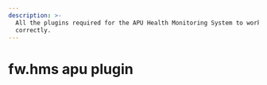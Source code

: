 ```yaml
---
description: >-
  All the plugins required for the APU Health Monitoring System to work
  correctly.
---
```


# fw.hms apu plugin

